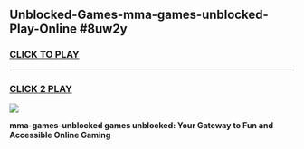 
## Unblocked-Games-mma-games-unblocked-Play-Online #8uw2y
<h3>
<a href="https://news.freeplayer.one?title=mma-games-unblocked&ref=3">CLICK TO PLAY</a></h3>
<hr>

<h3>
<a href="https://news.freeplayer.one?title=mma-games-unblocked&ref=3">CLICK 2 PLAY</a>
  
</h3>

<a href="https://news.freeplayer.one?title=mma-games-unblocked&ref=3"><img src="https://clearcache.store/games.png"></a>


**mma-games-unblocked games unblocked: Your Gateway to Fun and Accessible Online Gaming**
